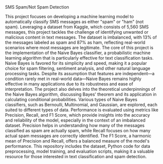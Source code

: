 SMS Spam/Not Spam Detection

This project focuses on developing a machine learning model to automatically classify SMS messages as either "spam" or "ham" (not spam). Leveraging a dataset from Kaggle, which consists of 5,560 SMS messages, this project tackles the challenge of identifying unwanted or malicious content in text messages. The dataset is imbalanced, with 13% of the messages labeled as spam and 87% as ham, reflecting real-world scenarios where most messages are legitimate.
The core of this project is the implementation of the Naive Bayes classifier, a probabilistic machine learning algorithm that is particularly effective for text classification tasks. Naive Bayes is favored for its simplicity and speed, making it a popular choice for spam filtering, sentiment analysis, and other natural language processing tasks. Despite its assumption that features are independent—a condition rarely met in real-world data—Naive Bayes remains highly effective in many applications due to its robustness and ease of interpretation.
The project also delves into the theoretical underpinnings of the Naive Bayes algorithm, discussing Bayes' theorem and its application in calculating conditional probabilities. Various types of Naive Bayes classifiers, such as Bernoulli, Multinomial, and Gaussian, are explored, each suited to different types of data.
Performance is evaluated using metrics like Precision, Recall, and F1 Score, which provide insights into the accuracy and reliability of the model, especially in the context of an imbalanced dataset. Precision helps in understanding how many of the messages classified as spam are actually spam, while Recall focuses on how many actual spam messages are correctly identified. The F1 Score, a harmonic mean of Precision and Recall, offers a balanced measure of the model's performance.
This repository includes the dataset, Python code for data preprocessing, model training, and evaluation scripts, making it a valuable resource for those interested in text classification and spam detection.

